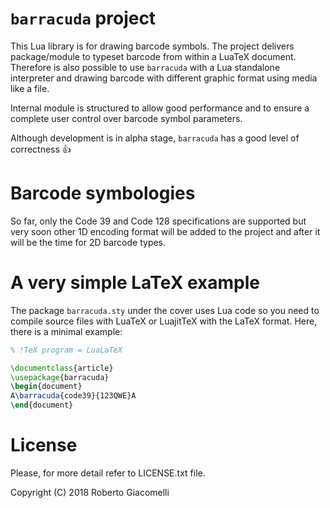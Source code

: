 # `barracuda` project

This Lua library is for drawing barcode symbols. The project delivers
package/module to typeset barcode from within a LuaTeX document. Therefore is
also possible to use `barracuda` with a Lua standalone interpreter and drawing
barcode with different graphic format using media like a file.

Internal module is structured to allow good performance and to ensure a
complete user control over barcode symbol parameters.

Although development is in alpha stage, `barracuda` has a good level of
correctness :thumbsup:

# Barcode symbologies

So far, only the Code 39 and Code 128 specifications are supported but very soon
other 1D encoding format will be added to the project and after it will be the
time for 2D barcode types.

# A very simple LaTeX example

The package `barracuda.sty` under the cover uses Lua code so you need to compile
source files with LuaTeX or LuajitTeX with the LaTeX format. Here, there is a
minimal example:

```latex
% !TeX program = LuaLaTeX

\documentclass{article}
\usepackage{barracuda}
\begin{document}
A\barracuda{code39}{123QWE}A
\end{document}
```

# License

Please, for more detail refer to LICENSE.txt file.

Copyright (C) 2018 Roberto Giacomelli
